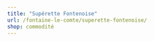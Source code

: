 ```yaml
---
title: "Supérette Fontenoise"
url: /fontaine-le-comte/superette-fontenoise/
shop: commodité
---
```

